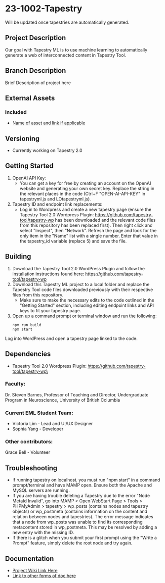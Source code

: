 # 23-1002-Tapestry

Will be updated once tapestries are automatically generated. 

## Project Description
Our goal with Tapestry ML is to use machine learning to automatically generate a web of interconnected content in Tapestry Tool. 

## Branch Description
Brief Description of project here

## External Assets

### Included
- [Name of asset and link if applicable](https://www.google.com)

## Versioning
- Currently working on Tapestry 2.0 

## Getting Started

1. OpenAI API Key:
   - You can get a key for free by creating an account on the OpenAI website and generating your own secret key. Replace the string in the relevant places in the code (Ctrl+F "OPEN-AI-API-KEY" in tapestryml.js and LOtapestryml.js).
3. Tapestry ID and endpoint link replacements:
   - Log in to Wordpress and create a new tapestry page (ensure the Tapestry Tool 2.0 Wordpress Plugin: https://github.com/tapestry-tool/tapestry-wp has been downloaded and the relevant code files from this repository has been replaced first). Then right click and select "Inspect", then "Network". Refresh the page and look for the only item in the "Name" list with a single number. Enter that value in the tapestry_id variable (replace 5) and save the file.

## Building

1. Download the Tapestry Tool 2.0 WordPress Plugin and follow the installation instructions found here: https://github.com/tapestry-tool/tapestry-wp 
2. Download this Tapestry ML project to a local folder and replace the Tapestry Tool code files downloaded previously with their respective files from this repository.
   - Make sure to make the necessary edits to the code outlined in the "Getting Started" section, including editing endpoint links and API keys to fit your tapestry page.
4. Open up a command prompt or terminal window and run the following:
   ```shell
   npm run build
   npm start
Log into WordPress and open a tapestry page linked to the code.

## Dependencies
- Tapestry Tool 2.0 Wordpress Plugin: https://github.com/tapestry-tool/tapestry-wp\

### Faculty:
Dr. Steven Barnes, Professor of Teaching and Director, Undergraduate Program in Neuroscience, University of British Columbia

### Current EML Student Team:

- Victoria Lim -  Lead and UI/UX Designer
- Sophia Yang - Developer
  
### Other contributors: 
Grace Bell - Volunteer 

## Troubleshooting
- If running tapestry on localhost, you must run "npm start" in a command prompt/terminal and have MAMP open. Ensure both the Apache and MySQL servers are running.
- If you are having trouble deleting a Tapestry due to the error "Node MetaId Invalid", go into MAMP > Open WebStart Page > Tools > PHPMyAdmin > tapestry > wp_posts (contains nodes and tapestry objects) or wp_postmeta (contains information on the content and relation between nodes and tapestries). The error message indicates that a node from wp_posts was unable to find its corresponding metacontent stored in wp_postmeta. This may be resolved by adding a new entry with the missing ID.
- If there is a glitch when you submit your first prompt using the "Write a Prompt" feature, simply delete the root node and try again.

## Documentation
- [Project Wiki Link Here](https://wiki.ubc.ca/Documentation:23-3002_Tapestry_Tool_ML)
- [Link to other forms of doc here]()
